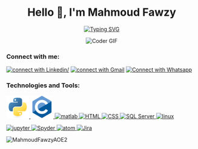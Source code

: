 <h1 align="center">Hello 👋, I'm Mahmoud Fawzy</h1>

<p align="center">
 <a href="https://git.io/typing-svg"><img src="https://readme-typing-svg.herokuapp.com?font=Calibri&weight=275&size=45&duration=3000&pause=500&color=F7E124&center=true&vCenter=true&random=false&width=500&lines=Pythoneer/SoftwareTester" alt="Typing SVG" /></a>
</p>

<div align="center">
  <img src="https://miro.medium.com/v2/resize:fit:1400/1*1ojV4epPGRxhZE26dVI4pQ.gif" alt="Coder GIF" ">
</div>

<h3 align="left">Connect with me:</h3>
<p align="left">
<a href="https://www.linkedin.com/in/mft1998/"><img src="https://github.com/MahmoudFawzyAOE2/MahmoudFawzyAOE2/assets/76012086/f0106196-78ca-41c1-834b-c57ff313fab0" alt="connect with Linkedin/" height="80" width="80" /></a>
<a href="mailto:1998mft1998@gmail.com"><img  src="https://github.com/MahmoudFawzyAOE2/MahmoudFawzyAOE2/assets/76012086/44bfba69-13ee-4bca-bcf6-3337816f7566" alt="connect with Gmail" height="80" width="80" /></a>
<a href="http://wa.me/+201123398770"><img src="https://github.com/MahmoudFawzyAOE2/MahmoudFawzyAOE2/assets/76012086/ec90ab28-71f7-4dfc-93a6-9ee712ff7bf7" alt="Connect with Whatsapp" height="80" width="80" /></a>
 <!--
<a href="https://www.facebook.com/messages/t/mft1998"><img src="https://media4.giphy.com/media/v1.Y2lkPTc5MGI3NjExdHlwYmh4Mm83d3UxNTI5cnd1bmQ5M2NuM2tmNm1lcHdtdnF0MXQ3NyZlcD12MV9pbnRlcm5hbF9naWZfYnlfaWQmY3Q9cw/SILXCxsl7ZIz3pQS1r/giphy.webp" alt="Connect with Messenger" height="95" width="95" /></a>
 <a href="https://www.hackerrank.com/profile/houda0aoe2" target="blank"><img align="center" src="https://raw.githubusercontent.com/rahuldkjain/github-profile-readme-generator/master/src/images/icons/Social/hackerrank.svg" alt="houda0aoe2" height="30" width="40" /></a>
-->
</p>

<h3 align="left">Technologies and Tools:</h3>

<a href="https://www.python.org"><img src="https://raw.githubusercontent.com/devicons/devicon/master/icons/python/python-original.svg" alt="python" width="60" height="60"/> </a>
<a href="https://www.cprogramming.com/"><img src="https://raw.githubusercontent.com/devicons/devicon/master/icons/c/c-original.svg" alt="c" width="60" height="60"/> </a>
<a href="https://www.mathworks.com/"><img src="https://upload.wikimedia.org/wikipedia/commons/2/21/Matlab_Logo.png" alt="matlab" width="60" height="60"/> </a>
<a href="https://www.w3schools.com/html/"><img src="https://user-images.githubusercontent.com/25181517/192158954-f88b5814-d510-4564-b285-dff7d6400dad.png" alt="HTML" width="60" height="60"/> </a>
<a href="https://www.w3schools.com/css/"><img src="https://user-images.githubusercontent.com/25181517/183898674-75a4a1b1-f960-4ea9-abcb-637170a00a75.png" alt="CSS" width="60" height="60"/> </a>
<a href="https://www.microsoft.com/en-us/sql-server/sql-server-downloads"><img src="https://github.com/marwin1991/profile-technology-icons/assets/19180175/3b371807-db7c-45b4-8720-c0cfc901680a" alt="SQL Server" width="60" height="60"/> </a>
<a href="https://www.linux.org/"><img src="https://github.com/marwin1991/profile-technology-icons/assets/76662862/2481dc48-be6b-4ebb-9e8c-3b957efe69fa" alt="linux" width="60" height="60"/> </a>

<a href="https://jupyter.org/" target="_blank" rel="noreferrer"> <img src="https://user-images.githubusercontent.com/25181517/190887571-ddd87d6e-77f8-41e7-b755-9b6d68e4fab7.png" alt="jupyter" width="60" height="60"/> </a>
<a href="https://www.spyder-ide.org/" target="_blank" rel="noreferrer"> <img src="https://encrypted-tbn0.gstatic.com/images?q=tbn:ANd9GcSsJN32wvegS1DOyiC3OzVOWF2uAxqgyzndqQ&s" alt="Spyder" width="60" height="60"/> </a>
<a href="https://atom-editor.cc/" target="_blank" rel="noreferrer"> <img src="https://user-images.githubusercontent.com/25181517/183914128-3fc88b4a-4ac1-40e6-9443-9a30182379b7.png" alt="atom" width="60" height="60"/> </a>
<a href="https://www.atlassian.com/software/jira" target="_blank" rel="noreferrer"> <img src="https://user-images.githubusercontent.com/25181517/183912952-83784e94-629d-4c34-a961-ae2ae795b662.png" alt="Jira" width="60" height="60"/> </a>



<p align="left"> <img src="https://komarev.com/ghpvc/?username=MahmoudFawzyAOE2&label=Profile%20views&color=0e75b6&style=flat" alt="MahmoudFawzyAOE2" /> </p>

